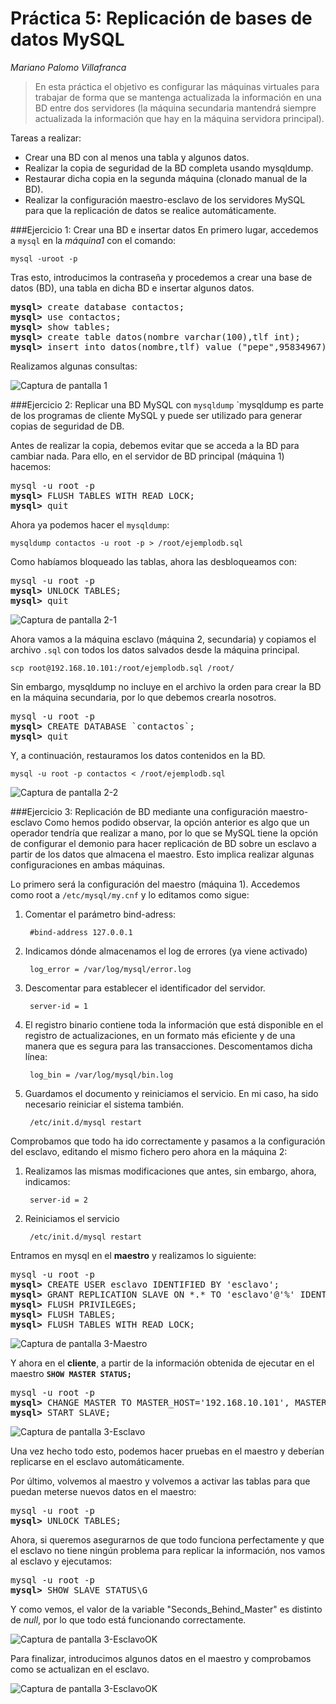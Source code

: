 Práctica 5: Replicación de bases de datos MySQL
==========
*Mariano Palomo Villafranca*

> En esta práctica el objetivo es configurar las máquinas virtuales para trabajar de forma que se mantenga actualizada la información en una BD entre dos servidores (la máquina secundaria mantendrá siempre actualizada la información que hay en la máquina servidora principal).

Tareas a realizar:

- Crear una BD con al menos una tabla y algunos datos.
- Realizar la copia de seguridad de la BD completa usando mysqldump.
- Restaurar dicha copia en la segunda máquina (clonado manual de la BD).
- Realizar la configuración maestro-esclavo de los servidores MySQL para que la replicación de datos se realice automáticamente.

###Ejercicio 1: Crear una BD e insertar datos
En primero lugar, accedemos a `mysql` en la *máquina1* con el comando:

	mysql -uroot -p

Tras esto, introducimos la contraseña y procedemos a crear una base de datos (BD), una tabla en dicha BD e insertar algunos datos.

<pre>
<b>mysql></b> create database contactos;
<b>mysql></b> use contactos;
<b>mysql></b> show tables;
<b>mysql></b> create table datos(nombre varchar(100),tlf int);
<b>mysql></b> insert into datos(nombre,tlf) value ("pepe",95834967);
</pre>

Realizamos algunas consultas:

<img src="Ejercicio1.png" alt="Captura de pantalla 1"> <br/>

###Ejercicio 2: Replicar una BD MySQL con `mysqldump`
`mysqldump es parte de los programas de cliente MySQL y puede ser utilizado para generar copias de seguridad de DB.

Antes de realizar la copia, debemos evitar que se acceda a la BD para cambiar nada. Para ello, en el servidor de BD principal (máquina 1) hacemos:
	
<pre>
mysql -u root -p
<b>mysql></b> FLUSH TABLES WITH READ LOCK;
<b>mysql></b> quit
</pre>

Ahora ya podemos hacer el `mysqldump`:

	mysqldump contactos -u root -p > /root/ejemplodb.sql

Como habíamos bloqueado las tablas, ahora las desbloqueamos con:

<pre>
mysql -u root -p
<b>mysql></b> UNLOCK TABLES;
<b>mysql></b> quit
</pre>

<img src="Ejercicio2-1.png" alt="Captura de pantalla 2-1"> <br/>

Ahora vamos a la máquina esclavo (máquina 2, secundaria) y copiamos el archivo `.sql` con todos los datos salvados desde la máquina principal.

	scp root@192.168.10.101:/root/ejemplodb.sql /root/

Sin embargo, mysqldump no incluye en el archivo la orden para crear la BD en la máquina secundaria, por lo que debemos crearla nosotros.

<pre>
mysql -u root -p
<b>mysql></b> CREATE DATABASE `contactos`;
<b>mysql></b> quit
</pre>

Y, a continuación, restauramos los datos contenidos en la BD.

	mysql -u root -p contactos < /root/ejemplodb.sql

<img src="Ejercicio2-2.png" alt="Captura de pantalla 2-2"> <br/>


###Ejercicio 3: Replicación de BD mediante una configuración maestro-esclavo
Como hemos podido observar, la opción anterior es algo que un operador tendría que realizar a mano, por lo que se MySQL tiene la opción de configurar el demonio para hacer replicación de BD sobre un esclavo a partir de los datos que almacena el maestro. Esto implica realizar algunas configuraciones en ambas máquinas. 

Lo primero será la configuración del maestro (máquina 1). Accedemos como root a `/etc/mysql/my.cnf` y lo editamos como sigue:

1. Comentar el parámetro bind-adress:
	
		#bind-address 127.0.0.1
2. Indicamos dónde almacenamos el log de errores (ya viene activado)

		log_error = /var/log/mysql/error.log
3. Descomentar para establecer el identificador del servidor.

		server-id = 1
4. El registro binario contiene toda la información que está disponible en el registro de actualizaciones, en un formato más eficiente y de una manera que es segura para las transacciones. Descomentamos dicha línea:

		log_bin = /var/log/mysql/bin.log
5. Guardamos el documento y reiniciamos el servicio. En mi caso, ha sido necesario reiniciar el sistema también.

		/etc/init.d/mysql restart

Comprobamos que todo ha ido correctamente y pasamos a la configuración del esclavo, editando el mismo fichero pero ahora en la máquina 2:

1. Realizamos las mismas modificaciones que antes, sin embargo, ahora, indicamos:

		server-id = 2
2. Reiniciamos el servicio

		/etc/init.d/mysql restart

Entramos en mysql en el **maestro** y realizamos lo siguiente:

<pre>
mysql -u root -p
<b>mysql></b> CREATE USER esclavo IDENTIFIED BY 'esclavo';
<b>mysql></b> GRANT REPLICATION SLAVE ON *.* TO 'esclavo'@'%' IDENTIFIED BY 'esclavo';
<b>mysql></b> FLUSH PRIVILEGES;
<b>mysql></b> FLUSH TABLES;
<b>mysql></b> FLUSH TABLES WITH READ LOCK;
</pre>

<img src="Ejercicio3-Maestro.png" alt="Captura de pantalla 3-Maestro"> <br/>
	
Y ahora en el **cliente**, a partir de la información obtenida de ejecutar en el maestro **`SHOW MASTER STATUS;`**

<pre>
mysql -u root -p
<b>mysql></b> CHANGE MASTER TO MASTER_HOST='192.168.10.101', MASTER_USER='esclavo', MASTER_PASSWORD='esclavo', MASTER_LOG_FILE='bin.000004', MASTER_LOG_POS=426, MASTER_PORT=3306;
<b>mysql></b> START SLAVE;
</pre>

<img src="Ejercicio3-Esclavo.png" alt="Captura de pantalla 3-Esclavo"> <br/>

Una vez hecho todo esto, podemos hacer pruebas en el maestro y deberían replicarse en el esclavo automáticamente.

Por último, volvemos al maestro y volvemos a activar las tablas para que puedan meterse nuevos datos en el maestro:

<pre>
mysql -u root -p
<b>mysql></b> UNLOCK TABLES;
</pre>

Ahora, si queremos asegurarnos de que todo funciona perfectamente y que el esclavo no tiene ningún problema para replicar la información, nos vamos al esclavo y ejecutamos:

<pre>
mysql -u root -p
<b>mysql></b> SHOW SLAVE STATUS\G
</pre>

Y como vemos, el valor de la variable "Seconds_Behind_Master" es distinto de *null*, por lo que todo está funcionando correctamente.

<img src="Ejercicio3-EsclavoOK.png" alt="Captura de pantalla 3-EsclavoOK"> <br/>

Para finalizar, introducimos algunos datos en el maestro y comprobamos como se actualizan en el esclavo.

<img src="Ejercicio3-Test.png" alt="Captura de pantalla 3-EsclavoOK"> <br/>